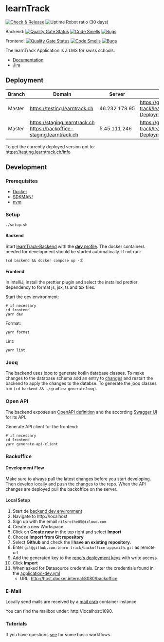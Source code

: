 # learnTrack

[![Check & Release](https://github.com/learn-track/learnTrack/actions/workflows/check-and-release.yml/badge.svg)](https://github.com/learn-track/learnTrack/actions/workflows/check-and-release.yml)
![Uptime Robot ratio (30 days)](https://img.shields.io/uptimerobot/ratio/30/m796586558-f9a88c47069e786ed216bd8d)

Backend:
[![Quality Gate Status](https://sonarcloud.io/api/project_badges/measure?project=learntrack_backend&metric=alert_status)](https://sonarcloud.io/summary/new_code?id=learntrack_backend)
[![Code Smells](https://sonarcloud.io/api/project_badges/measure?project=learntrack_backend&metric=code_smells)](https://sonarcloud.io/summary/new_code?id=learntrack_backend)
[![Bugs](https://sonarcloud.io/api/project_badges/measure?project=learntrack_backend&metric=bugs)](https://sonarcloud.io/summary/new_code?id=learntrack_backend)

Frontend:
[![Quality Gate Status](https://sonarcloud.io/api/project_badges/measure?project=learntrack_frontend&metric=alert_status)](https://sonarcloud.io/summary/new_code?id=learntrack_frontend)
[![Code Smells](https://sonarcloud.io/api/project_badges/measure?project=learntrack_frontend&metric=code_smells)](https://sonarcloud.io/summary/new_code?id=learntrack_frontend)
[![Bugs](https://sonarcloud.io/api/project_badges/measure?project=learntrack_frontend&metric=bugs)](https://sonarcloud.io/summary/new_code?id=learntrack_frontend)

The learnTrack Application is a LMS for swiss schools.  
- [Documentation](./doc/architecture/README.md)
- [Jira](https://learntrack.atlassian.net/jira/software/projects/LERN/boards/2/backlog)

## Deployment

| Branch | Domain                                                                      | Server        | Repo                                                              |
|--------|-----------------------------------------------------------------------------|---------------|-------------------------------------------------------------------|
| Master | https://testing.learntrack.ch                                               | 46.232.178.95 | https://github.com/learn-track/learnTrack-Deployment/tree/master  |
| Master | https://staging.learntrack.ch <br> https://backoffice-staging.learntrack.ch | 5.45.111.246  | https://github.com/learn-track/learnTrack-Deployment/tree/staging |

To get the currently deployed version got to: https://testing.learntrack.ch/info

## Development

### Prerequisites
* [Docker](https://docs.docker.com/desktop/install/mac-install/)
* [SDKMAN!](https://sdkman.io/install)
* [nvm](https://github.com/nvm-sh/nvm)

### Setup

```shell
./setup.sh
```

#### Backend

Start [learnTrack-Backend](./backend/src/main/kotlin/ch/learntrack/backend/BackendApplication.kt)
with the [**dev** profile](./.run/learnTrack-Backend%20dev.run.xml).
The docker containers needed for development should be started automatically. If not run:

```shell
(cd backend && docker compose up -d)
```

#### Frontend

In IntelliJ, install the prettier plugin and select the installed prettier dependency to format js, jsx, ts and tsx files.

Start the dev environment:

```shell
# if necessary
cd frontend 
yarn dev
```

Format:

```shell
yarn format
```

Lint:

```shell
yarn lint
```

### Jooq

The backend uses jooq to generate kotlin database classes.
To make changes to the database schema add an entry to [changes](./backend/src/main/resources/db/changelog/changes) and restart the backend to apply the changes to the databse.
To generate the jooq classes run `(cd backend && ./gradlew generateJooq)`.

### Open API

The backend exposes an [OpenAPI definition](http://localhost:8080/openapi/v3/api-docs/learntrack-api) and the according [Swagger UI](http://localhost:3005/api/swagger-ui/index.html) for its API.

Generate API client for the frontend:
```shell
# if necessary
cd frontend
yarn generate-api-client
```

### Backoffice

#### Development Flow

Make sure to always pull the latest changes before you start developing. Then develop locally and push the changes to the repo.
When the API changes are deployed pull the backoffice on the server.

#### Local Setup

1. Start de [backend dev environment](#backend)
2. Navigate to http://localhost
3. Sign up with the email `nilsrothe05@icloud.com`
4. Create a new Workspace
5. Click on **Create new** in the top right and select **Import**
6. Choose **Import from Git repository**
7. Select **Github** and check the **I have an existing repository**.
8. Enter `git@github.com:learn-track/backoffice-appsmith.git` as remote url
9. Add the generated key to the [repo's deployment keys](https://github.com/learn-track/backoffice-appsmith/settings/keys) with write access
10. Click **Import**
11. When asked for Datasource credentials. Enter the credentials found in the [application-dev.yml](./backend/src/main/resources/application-dev.yml)
    - URL: http://host.docker.internal:8080/backoffice

### E-Mail

Locally send mails are received by a [mail crab](https://github.com/tweedegolf/mailcrab) container instance.

You can find the mailbox under: http://localhost:1090.

### Tutorials

If you have questions [see](./doc/tutorials) for some basic workflows.


